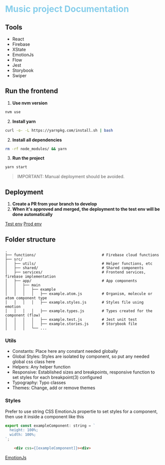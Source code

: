 <h1 style="color: skyblue;">
  Music project Documentation
</h1>


## Tools
- React
- Firebase
- XState
- EmotionJs
- Flow
- Jest
- Storybook
- Swiper


## Run the frontend

1) **Use nvm version**
```sh
nvm use
```

2) **Install yarn**
```sh
curl -o- -L https://yarnpkg.com/install.sh | bash
```

2) **Install all dependencies**
```sh
rm -rf node_modules/ && yarn
```

3) **Run the project**
```sh
yarn start
```

>IMPORTANT: Manual deployment should be avoided.


## Deployment

1) **Create a PR from your branch to develop**
2) **When it's approved and merged, the deployment to the test env will be done automatically**

[Test env](https://social-music-addd0.web.app/)
[Prod env](https://music-project-prod.web.app/)


## Folder structure

    .
    ├── functions/                              # Firebase cloud functions
    ├── src/                    
    │   ├── utils/                              # Helper functions, etc
    │   ├── shared/                             # Shared components
    │   ├── services/                           # Frontend services, firebase implementation
    │   ├── app/                                # App components
    │   │   ├── main               
    │   │   │   ├── example        
    │   │   │   │   ├── example.atom.js         # Organism, molecule or atom component type
    │   │   │   │   ├── example.styles.js       # Styles file using emotion
    │   │   │   │   ├── example.types.js        # Types created for the component (flow)
    │   │   │   │   ├── example.test.js         # Jest unit test
    │   │   │   │   ├── example.stories.js      # Storybook file
    │   │   │   └── ...                

        

### Utils

* Constants: Place here any constant needed globally
* Global Styles: Styles are isolated by component, so put any needed global css class here
* Helpers: Any helper function
* Responsive: Established sizes and breakpoints, responsive function to set styles for each breakpoint(3) configured
* Typography: Typo classes
* Themes: Change, add or remove themes


### Styles

Prefer to use string CSS EmotionJs propertie to set styles for a component, then use it inside a component like this

```js
export const exampleComponent: string = `
  height: 100%;
  width: 100%;
`;
```

```html
    <div css={[exampleComponent]}><div>
```



[EmotionJs](https://emotion.sh/docs/introduction)

